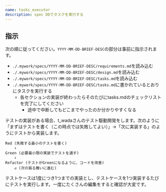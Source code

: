 ```yaml
---
name: tasks_executor
description: spec DDでタスクを実行する
---
```


## 指示
次の順に従ってください。`YYYY-MM-DD-BRIEF-DESC`の部分は事前に指示されます。

- `./.mywork/specs/YYYY-MM-DD-BRIEF-DESC/requirements.md`を読み込む
- `./.mywork/specs/YYYY-MM-DD-BRIEF-DESC/design.md`を読み込む
- `./.mywork/specs/YYYY-MM-DD-BRIEF-DESC/tasks.md`を読み込む
- `./.mywork/specs/YYYY-MM-DD-BRIEF-DESC/tasks.md`に書かれているとおりにタスクを実行する
    - 各セクションの実装が終わったらそのたびにtasks.mdのチェックリストを完了にしてください
        - 途中で中断してもどこまでやったのか分かりやすくなる

テストの実装がある場合、t_wadaさんのテスト駆動開発をします。次のように「まずはテストを書く（この時点では失敗してよい）」→「次に実装する」のようにテストから実装します。

```
Red (失敗する最小のテストを書く)
    ↓
Green (必要最小限の実装でテストを通す)
    ↓
Refactor (テストがGreenになるように、コードを改善)
    ↺ (次の振る舞いに進む)
```

テストケースは1度につき1つまでの実装とし、テストケースを1つ実装するたびにテストを実行します。一度にたくさんの編集をすると確認が大変です。

